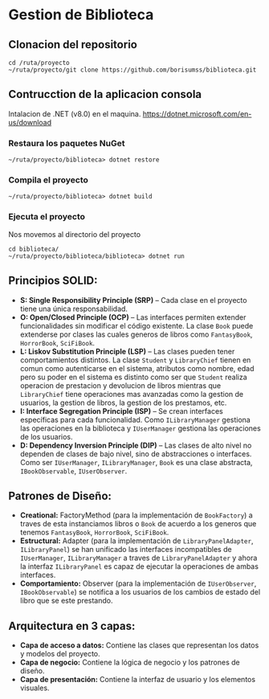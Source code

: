 # Gestion de Biblioteca

## Clonacion del repositorio

```
cd /ruta/proyecto
~/ruta/proyecto/git clone https://github.com/borisumss/biblioteca.git
```

## Contrucction de la aplicacion consola
Intalacion de .NET (v8.0) en el maquina.
https://dotnet.microsoft.com/en-us/download

### Restaura los paquetes NuGet

```
~/ruta/proyecto/biblioteca> dotnet restore
```

### Compila el proyecto

```
~/ruta/proyecto/biblioteca> dotnet build
```

### Ejecuta el proyecto
Nos movemos al directorio del proyecto

```
cd biblioteca/
~/ruta/proyecto/biblioteca/biblioteca> dotnet run
```

## Principios SOLID:

- **S: Single Responsibility Principle (SRP)** – Cada clase en el proyecto tiene una única responsabilidad.
- **O: Open/Closed Principle (OCP)** – Las interfaces permiten extender funcionalidades sin modificar el código existente. La clase `Book` puede extenderse por clases las cuales generos de libros como `FantasyBook`, `HorrorBook`, `SciFiBook`.
- **L: Liskov Substitution Principle (LSP)** – Las clases pueden tener comportamientos distintos. La clase `Student` y `LibraryChief` tienen en comun como autenticarse en el sistema, atributos como nombre, edad pero su poder en el sistema es distinto como ser que `Student` realiza operacion de prestacion y devolucion de libros mientras que `LibraryChief` tiene operaciones mas avanzadas como la gestion de usuarios, la gestion de libros, la gestion de los prestamos, etc. 
- **I: Interface Segregation Principle (ISP)** – Se crean interfaces específicas para cada funcionalidad. Como `ILibraryManager` gestiona las operaciones en la biblioteca y `IUserManager` gestiona las operaciones de los usuarios.
- **D: Dependency Inversion Principle (DIP)** – Las clases de alto nivel no dependen de clases de bajo nivel, sino de abstracciones o interfaces. Como ser `IUserManager`, `ILibraryManager`, `Book` es una clase abstracta, `IBookObservable`, `IUserObserver`.

## Patrones de Diseño:

- **Creational:** FactoryMethod (para la implementación de `BookFactory`) a traves de esta instanciamos libros o `Book` de acuerdo a los generos que tenemos `FantasyBook`, `HorrorBook`, `SciFiBook`.
- **Estructural:** Adapter (para la implementación de `LibraryPanelAdapter`, `ILibraryPanel`) se han unificado las interfaces incompatibles de `IUserManager`, `ILibraryManager` a traves de `LibraryPanelAdapter` y ahora la interfaz `ILibraryPanel` es capaz de ejecutar la operaciones de ambas interfaces.
- **Comportamiento:** Observer (para la implementación de `IUserObserver`, `IBookObservable`) se notifica a los usuarios de los cambios de estado del libro que se este prestando.
## Arquitectura en 3 capas:

- **Capa de acceso a datos:** Contiene las clases que representan los datos y modelos del proyecto.
- **Capa de negocio:** Contiene la lógica de negocio y los patrones de diseño.
- **Capa de presentación:** Contiene la interfaz de usuario y los elementos visuales.
